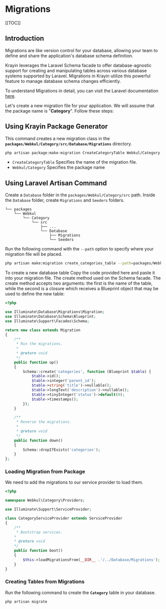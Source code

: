 # Migrations

[[TOC]]

## Introduction

Migrations are like version control for your database, allowing your team to define and share the application's database schema definition.

Krayin leverages the Laravel Schema facade to offer database-agnostic support for creating and manipulating tables across various database systems supported by Laravel. Migrations in Krayin utilize this powerful feature to manage database schema changes efficiently.

To understand Migrations in detail, you can visit the Laravel documentation [here](https://laravel.com/docs/10.x/migrations).

Let's create a new migration file for your application. We will assume that the package name is "**Category**". Follow these steps:

## Using Krayin Package Generator

This command creates a new migration class in the **`packages/Webkul/Category/src/Database/Migrations`** directory.

```sh
php artisan package:make-migration CreateCategoryTable Webkul/Category
```

- `CreateCategoryTable` Specifies the name of the migration file.
- `Webkul/Category` Specifies the package name 

## Using Laravel Artisan Command

Create a `Database` folder in the `packages/Webkul/Category/src` path. Inside the `Database` folder, create `Migrations` and `Seeders` folders.

```
└── packages
    └── Webkul
        └── Category
            └── src
                ├── ...
                └── Database
                    ├── Migrations
                    └── Seeders
```

Run the following command with the `--path` option to specify where your migration file will be placed.

  ```sh
  php artisan make:migration create_categories_table --path=packages/Webkul/Category/src/Database/Migrations
  ```

To create a new database table Copy the code provided here and paste it into your migration file. The create method used on the Schema facade. The create method accepts two arguments: the first is the name of the table, while the second is a closure which receives a Blueprint object that may be used to define the new table:

```php
<?php

use Illuminate\Database\Migrations\Migration;
use Illuminate\Database\Schema\Blueprint;
use Illuminate\Support\Facades\Schema;

return new class extends Migration
{
    /**
     * Run the migrations.
     *
     * @return void
     */
    public function up()
    {
        Schema::create('categories', function (Blueprint $table) {
            $table->id();
            $table->integer('parent_id');
            $table->string('title')->nullable();
            $table->longText('description')->nullable();
            $table->tinyInteger('status')->default(0);
            $table->timestamps();
        });
    }

    /**
     * Reverse the migrations.
     *
     * @return void
     */
    public function down()
    {
        Schema::dropIfExists('categories');
    }
};
```

### Loading Migration from Package

We need to add the migrations to our service provider to load them.

```php
<?php

namespace Webkul\Category\Providers;

use Illuminate\Support\ServiceProvider;

class CategoryServiceProvider extends ServiceProvider
{
    /**
     * Bootstrap services.
    *
    * @return void
    */
    public function boot()
    {          
        $this->loadMigrationsFrom(__DIR__ .'/../Database/Migrations');
    }
}
```

### Creating Tables from Migrations

Run the following command to create the **`Category`** table in your database.

  ```
  php artisan migrate
  ```
